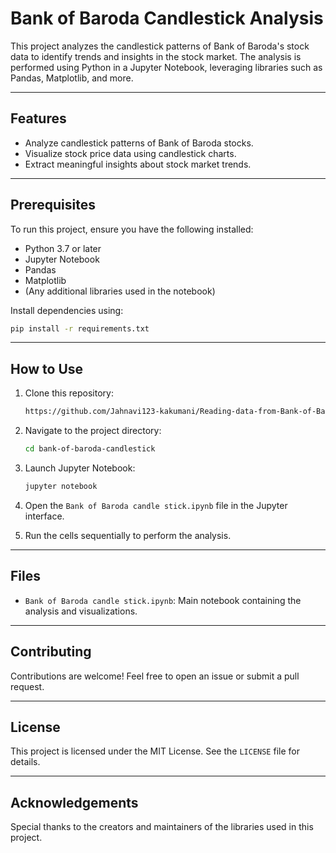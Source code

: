 # Bank of Baroda Candlestick Analysis

This project analyzes the candlestick patterns of Bank of Baroda's stock data to identify trends and insights in the stock market. The analysis is performed using Python in a Jupyter Notebook, leveraging libraries such as Pandas, Matplotlib, and more.

---

## Features
- Analyze candlestick patterns of Bank of Baroda stocks.
- Visualize stock price data using candlestick charts.
- Extract meaningful insights about stock market trends.

---

## Prerequisites

To run this project, ensure you have the following installed:

- Python 3.7 or later
- Jupyter Notebook
- Pandas
- Matplotlib
- (Any additional libraries used in the notebook)

Install dependencies using:
```bash
pip install -r requirements.txt
```

---

## How to Use

1. Clone this repository:
   ```bash
   https://github.com/Jahnavi123-kakumani/Reading-data-from-Bank-of-Baroda-CSV-file-and-plotting-Candlestick-pattern-in-Python.git
   ```

2. Navigate to the project directory:
   ```bash
   cd bank-of-baroda-candlestick
   ```

3. Launch Jupyter Notebook:
   ```bash
   jupyter notebook
   ```

4. Open the `Bank of Baroda candle stick.ipynb` file in the Jupyter interface.

5. Run the cells sequentially to perform the analysis.

---

## Files

- `Bank of Baroda candle stick.ipynb`: Main notebook containing the analysis and visualizations.

---

## Contributing

Contributions are welcome! Feel free to open an issue or submit a pull request.

---

## License

This project is licensed under the MIT License. See the `LICENSE` file for details.

---

## Acknowledgements

Special thanks to the creators and maintainers of the libraries used in this project.
